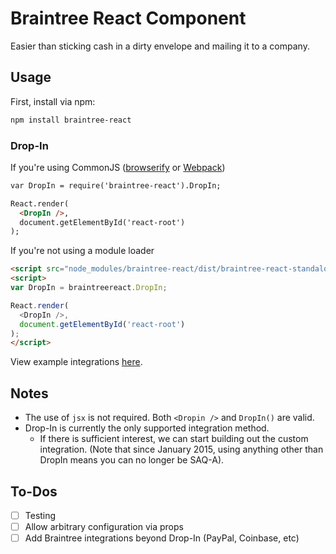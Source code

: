 # Braintree React Component

Easier than sticking cash in a dirty envelope and mailing it to a company.

## Usage

First, install via npm:

```bash
npm install braintree-react
```

### Drop-In

If you're using CommonJS ([browserify](http://browserify.org/) or [Webpack](http://webpack.github.io/))

```html
var DropIn = require('braintree-react').DropIn;

React.render(
  <DropIn />,
  document.getElementById('react-root')
);
```

If you're not using a module loader

```html
<script src="node_modules/braintree-react/dist/braintree-react-standalone.js"></script>
<script>
var DropIn = braintreereact.DropIn;

React.render(
  <DropIn />,
  document.getElementById('react-root')
);
</script>
```

View example integrations [here](examples).

## Notes
- The use of `jsx` is not required. Both `<Dropin />` and `DropIn()` are valid.
- Drop-In is currently the only supported integration method.
  - If there is sufficient interest, we can start building out the custom integration. (Note that since January 2015, using anything other than DropIn means you can no longer be SAQ-A).

## To-Dos
- [ ] Testing
- [ ] Allow arbitrary configuration via props
- [ ] Add Braintree integrations beyond Drop-In (PayPal, Coinbase, etc)
